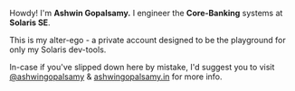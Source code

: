 Howdy! I'm **Ashwin Gopalsamy.** I engineer the **Core-Banking** systems at **Solaris SE**.<br>

This is my alter-ego - a private account designed to be the playground for only my Solaris dev-tools.

In-case if you've slipped down here by mistake, I'd suggest you to visit [@ashwingopalsamy](https://www.github.com/ashwingopalsamy) & [ashwingopalsamy.in](https://ashwingopalsamy.in) for more info.
